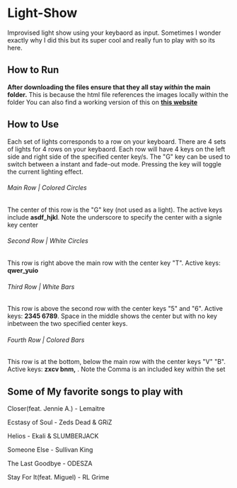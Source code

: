 # Light-Show
Improvised light show using your keybaord as input. Sometimes I wonder exactly why I did this but its super cool and really fun to play with so its here.

## How to Run
**After downloading the files ensure that they all stay _within_ the main folder.** 
This is because the html file references the images locally within the folder
You can also find a working version of this on [**this website**](https://thats-lit.netlify.app/)

## How to Use
Each set of lights corresponds to a row on your keyboard. There are 4 sets of lights for 4 rows on your keybaord. Each row will have 4 keys on the left side and right side of the specified center key/s.
The "G" key can be used to switch between a instant and fade-out mode. Pressing the key will toggle the current lighting effect.

###### Main Row | Colored Circles
The center of this row is the "G" key (not used as a light). The active keys include **asdf_hjkl**. Note the underscore to specify the center with a signle key center

###### Second Row | White Circles
This row is right above the main row with the center key "T". Active keys: **qwer_yuio**

###### Third Row | White Bars
This row is above the second row with the center keys "5" and "6". Active keys: **2345 6789**. Space in the middle shows the center but with no key inbetween the two specified center keys.

###### Fourth Row | Colored Bars
This row is at the bottom, below the main row with the center keys "V" "B". Active keys: **zxcv bnm,** . Note the Comma is an included key within the set

## Some of My favorite songs to play with
Closer(feat. Jennie A.) - Lemaitre

Ecstasy of Soul - Zeds Dead & GRiZ

Helios - Ekali & SLUMBERJACK

Someone Else - Sullivan King

The Last Goodbye - ODESZA

Stay For It(feat. Miguel) - RL Grime
